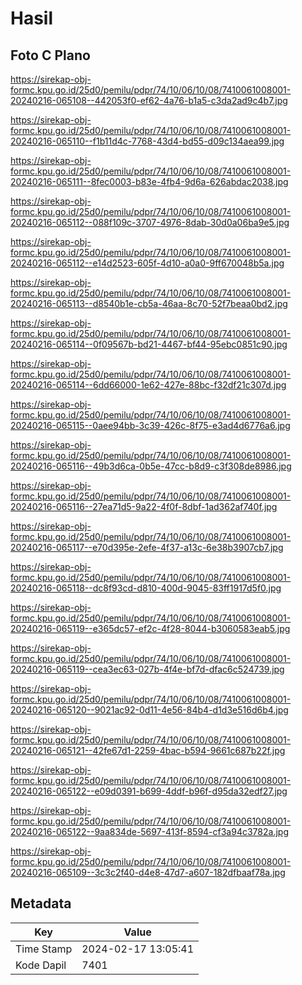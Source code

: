 # Hasil

## Foto C Plano

https://sirekap-obj-formc.kpu.go.id/25d0/pemilu/pdpr/74/10/06/10/08/7410061008001-20240216-065108--442053f0-ef62-4a76-b1a5-c3da2ad9c4b7.jpg

https://sirekap-obj-formc.kpu.go.id/25d0/pemilu/pdpr/74/10/06/10/08/7410061008001-20240216-065110--f1b11d4c-7768-43d4-bd55-d09c134aea99.jpg

https://sirekap-obj-formc.kpu.go.id/25d0/pemilu/pdpr/74/10/06/10/08/7410061008001-20240216-065111--8fec0003-b83e-4fb4-9d6a-626abdac2038.jpg

https://sirekap-obj-formc.kpu.go.id/25d0/pemilu/pdpr/74/10/06/10/08/7410061008001-20240216-065112--088f109c-3707-4976-8dab-30d0a06ba9e5.jpg

https://sirekap-obj-formc.kpu.go.id/25d0/pemilu/pdpr/74/10/06/10/08/7410061008001-20240216-065112--e14d2523-605f-4d10-a0a0-9ff670048b5a.jpg

https://sirekap-obj-formc.kpu.go.id/25d0/pemilu/pdpr/74/10/06/10/08/7410061008001-20240216-065113--d8540b1e-cb5a-46aa-8c70-52f7beaa0bd2.jpg

https://sirekap-obj-formc.kpu.go.id/25d0/pemilu/pdpr/74/10/06/10/08/7410061008001-20240216-065114--0f09567b-bd21-4467-bf44-95ebc0851c90.jpg

https://sirekap-obj-formc.kpu.go.id/25d0/pemilu/pdpr/74/10/06/10/08/7410061008001-20240216-065114--6dd66000-1e62-427e-88bc-f32df21c307d.jpg

https://sirekap-obj-formc.kpu.go.id/25d0/pemilu/pdpr/74/10/06/10/08/7410061008001-20240216-065115--0aee94bb-3c39-426c-8f75-e3ad4d6776a6.jpg

https://sirekap-obj-formc.kpu.go.id/25d0/pemilu/pdpr/74/10/06/10/08/7410061008001-20240216-065116--49b3d6ca-0b5e-47cc-b8d9-c3f308de8986.jpg

https://sirekap-obj-formc.kpu.go.id/25d0/pemilu/pdpr/74/10/06/10/08/7410061008001-20240216-065116--27ea71d5-9a22-4f0f-8dbf-1ad362af740f.jpg

https://sirekap-obj-formc.kpu.go.id/25d0/pemilu/pdpr/74/10/06/10/08/7410061008001-20240216-065117--e70d395e-2efe-4f37-a13c-6e38b3907cb7.jpg

https://sirekap-obj-formc.kpu.go.id/25d0/pemilu/pdpr/74/10/06/10/08/7410061008001-20240216-065118--dc8f93cd-d810-400d-9045-83ff1917d5f0.jpg

https://sirekap-obj-formc.kpu.go.id/25d0/pemilu/pdpr/74/10/06/10/08/7410061008001-20240216-065119--e365dc57-ef2c-4f28-8044-b3060583eab5.jpg

https://sirekap-obj-formc.kpu.go.id/25d0/pemilu/pdpr/74/10/06/10/08/7410061008001-20240216-065119--cea3ec63-027b-4f4e-bf7d-dfac6c524739.jpg

https://sirekap-obj-formc.kpu.go.id/25d0/pemilu/pdpr/74/10/06/10/08/7410061008001-20240216-065120--9021ac92-0d11-4e56-84b4-d1d3e516d6b4.jpg

https://sirekap-obj-formc.kpu.go.id/25d0/pemilu/pdpr/74/10/06/10/08/7410061008001-20240216-065121--42fe67d1-2259-4bac-b594-9661c687b22f.jpg

https://sirekap-obj-formc.kpu.go.id/25d0/pemilu/pdpr/74/10/06/10/08/7410061008001-20240216-065122--e09d0391-b699-4ddf-b96f-d95da32edf27.jpg

https://sirekap-obj-formc.kpu.go.id/25d0/pemilu/pdpr/74/10/06/10/08/7410061008001-20240216-065122--9aa834de-5697-413f-8594-cf3a94c3782a.jpg

https://sirekap-obj-formc.kpu.go.id/25d0/pemilu/pdpr/74/10/06/10/08/7410061008001-20240216-065109--3c3c2f40-d4e8-47d7-a607-182dfbaaf78a.jpg


## Metadata

| Key        | Value               |
| ---------- | ------------------- |
| Time Stamp | 2024-02-17 13:05:41 |
| Kode Dapil | 7401                |



